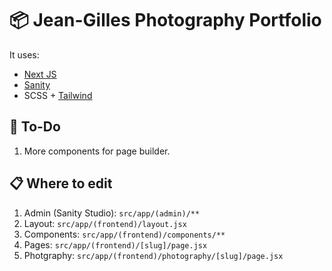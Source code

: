 # 📦 Jean-Gilles Photography Portfolio
It uses:
- [Next JS](https://nextjs.org/)
- [Sanity](https://sanity.io/)
- SCSS + [Tailwind](https://tailwindcss.com/)

## 🚀 To-Do
1. More components for page builder.

## 📋 Where to edit
1. Admin (Sanity Studio): `src/app/(admin)/**`
2. Layout: `src/app/(frontend)/layout.jsx`
3. Components: `src/app/(frontend)/components/**`
4. Pages: `src/app/(frontend)/[slug]/page.jsx`
5. Photgraphy: `src/app/(frontend)/photography/[slug]/page.jsx`
